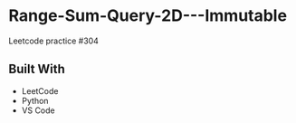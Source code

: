 # Range-Sum-Query-2D---Immutable
Leetcode practice #304

## Built With
- LeetCode
- Python
- VS Code
